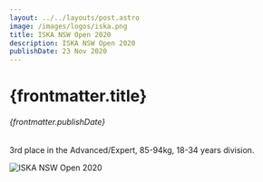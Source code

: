 ```yaml
---
layout: ../../layouts/post.astro
image: /images/logos/iska.png
title: ISKA NSW Open 2020
description: ISKA NSW Open 2020
publishDate: 23 Nov 2020
---
```


# {frontmatter.title}

###### {frontmatter.publishDate}

3rd place in the Advanced/Expert, 85-94kg, 18-34 years division.

![ISKA NSW Open 2020](/images/iska-nsw-open-2020.jpg "ISKA NSW Open 2020")
